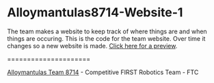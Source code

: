Alloymantulas8714-Website-1
=====================

The team makes a website to keep track of where things are and when things are occuring. This is the code for the team website. Over time it changes so a new website is made. [Click here for a preview](http://ftc-team-8714-alloymantulas.github.io/Alloymantulas8714-Website-1/).

=====================

[Alloymantulas Team 8714]() - Competitive FIRST Robotics Team - FTC
